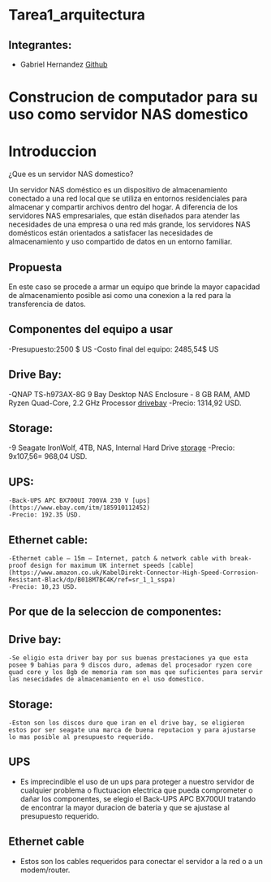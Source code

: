 # Tarea1_arquitectura

## Integrantes:

 - Gabriel Hernandez [Github](https://github.com/Gabrielh96)
 
# Construcion de computador para su uso como servidor NAS domestico
 
# Introduccion 
 
¿Que es un servidor NAS domestico?
 
Un servidor NAS doméstico es un dispositivo de almacenamiento conectado a una red local que se utiliza en entornos residenciales para almacenar y compartir archivos dentro del hogar. A diferencia de los servidores NAS empresariales, que están diseñados para atender las necesidades de una empresa o una red más grande, los servidores NAS domésticos están orientados a satisfacer las necesidades de almacenamiento y uso compartido de datos en un entorno familiar.
 
## Propuesta 

 En este caso se procede a armar un equipo que brinde la mayor capacidad de almacenamiento posible asi como una conexion a la red para la transferencia de datos.

## Componentes del equipo a usar
 
 -Presupuesto:2500 $ US
 -Costo final del equipo: 2485,54$ US
 
 ## Drive Bay:

  -QNAP TS-h973AX-8G 9 Bay Desktop NAS Enclosure - 8 GB RAM, AMD Ryzen Quad-Core, 2.2 GHz Processor [drivebay](https://www.amazon.co.uk/dp/B08NWH1XSK/ref=sspa_dk_hqp_detail_aax_0)
  -Precio: 1314,92 USD.

 ## Storage:
   
   -9 Seagate IronWolf, 4TB, NAS, Internal Hard Drive [storage](https://www.amazon.co.uk/Seagate-IronWolf-Internal-Attached-ST4000VNZ06/dp/B09NHV3CK9/ref=sr_1_1_sspa?)
   -Precio: 9x107,56= 968,04 USD.

 ## UPS:

    -Back-UPS APC BX700UI 700VA 230 V [ups](https://www.ebay.com/itm/185910112452)
    -Precio: 192.35 USD.
  
 ## Ethernet cable:

    -Ethernet cable – 15m – Internet, patch & network cable with break-proof design for maximum UK internet speeds [cable](https://www.amazon.co.uk/KabelDirekt-Connector-High-Speed-Corrosion-Resistant-Black/dp/B018M7BC4K/ref=sr_1_1_sspa)
    -Precio: 10,23 USD.
 
    
 ## Por que de la seleccion de componentes:
 
 ## Drive bay: 
    
    -Se eligio esta driver bay por sus buenas prestaciones ya que esta posee 9 bahias para 9 discos duro, ademas del procesador ryzen core quad core y los 8gb de memoria ram son mas que suficientes para servir las nesecidades de almacenamiento en el uso domestico.

## Storage:

    -Eston son los discos duro que iran en el drive bay, se eligieron estos por ser seagate una marca de buena reputacion y para ajustarse lo mas posible al presupuesto requerido.

## UPS

   - Es imprecindible el uso de un ups para proteger a nuestro servidor de cualquier problema o fluctuacion electrica que pueda comprometer o dañar los componentes, se elegio el Back-UPS APC BX700UI tratando de encontrar la mayor duracion de bateria y que se ajustase al presupuesto requerido.

## Ethernet cable

   - Estos son los cables requeridos para conectar el servidor a la red o a un modem/router.
 
